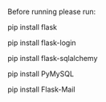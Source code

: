 Before running please run:

pip install flask

pip install flask-login

pip install flask-sqlalchemy

pip install PyMySQL

pip install Flask-Mail
